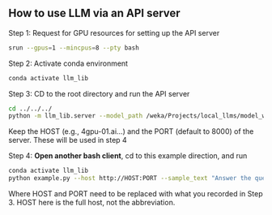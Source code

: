 ## How to use LLM via an API server

Step 1: Request for GPU resources for setting up the API server
```bash
srun --gpus=1 --mincpus=8 --pty bash
```

Step 2: Activate conda environment
```bash
conda activate llm_lib
```

Step 3: CD to the root directory and run the API server
```bash
cd ../../../
python -m llm_lib.server --model_path /weka/Projects/local_llms/model_weights/vicuna13B --load_in_8bit 
```

Keep the HOST (e.g., 4gpu-01.ai...) and the PORT (default to 8000) of the server. These will be used in step 4


Step 4: **Open another bash client**, cd to this example direction, and run
```bash
conda activate llm_lib
python example.py --host http://HOST:PORT --sample_text "Answer the question: What do you know about the Applied Artificial Intelligence Institute?"
```

Where HOST and PORT need to be replaced with what you recorded in Step 3. HOST here is the full host, not the abbreviation. 
